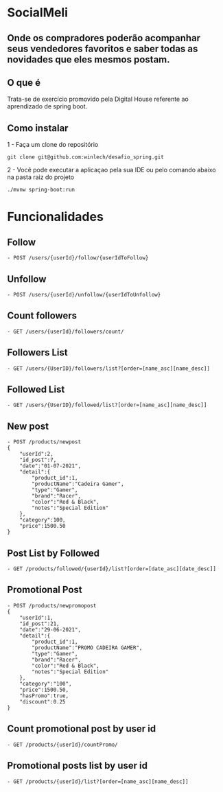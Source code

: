 # SocialMeli 
## Onde os compradores poderão acompanhar seus vendedores favoritos e saber todas as novidades que eles mesmos postam.

## O que é
Trata-se de exercício promovido pela Digital House referente ao aprendizado de spring boot.
## Como instalar
1 - Faça um clone do repositório
```shell
git clone git@github.com:winlech/desafio_spring.git
```
2 - Você pode executar a aplicaçao pela sua IDE ou pelo comando abaixo na pasta raiz do projeto
```shell
./mvnw spring-boot:run
```

# Funcionalidades
## Follow
    - POST /users/{userId}/follow/{userIdToFollow}
## Unfollow
    - POST /users/{userId}/unfollow/{userIdToUnfollow}
## Count followers
    - GET /users/{userId}/followers/count/
## Followers List
    - GET /users/{UserID}/followers/list?[order=[name_asc][name_desc]]
## Followed List
    - GET /users/{UserID}/followed/list?[order=[name_asc][name_desc]]
## New post
    - POST /products/newpost
    {
        "userId":2,
        "id_post":7,
        "date":"01-07-2021",
        "detail":{
            "product_id":1,
            "productName":"Cadeira Gamer",
            "type":"Gamer",
            "brand":"Racer",
            "color":"Red & Black",
            "notes":"Special Edition"
        },
        "category":100,
        "price":1500.50
    }
## Post List by Followed 
    - GET /products/followed/{userId}/list?[order=[date_asc][date_desc]]

## Promotional Post
    - POST /products/newpromopost
    {
        "userId":1,
        "id_post":21,
        "date":"29-06-2021",
        "detail":{
            "product_id":1,
            "productName":"PROMO CADEIRA GAMER",
            "type":"Gamer",
            "brand":"Racer",
            "color":"Red & Black",
            "notes":"Special Edition"
        },
        "category":"100",
        "price":1500.50,
        "hasPromo":true,
        "discount":0.25
    }
## Count promotional post by user id
    - GET /products/{userId}/countPromo/
## Promotional posts list by user id
    - GET /products/{userId}/list?[order=[name_asc][name_desc]]
